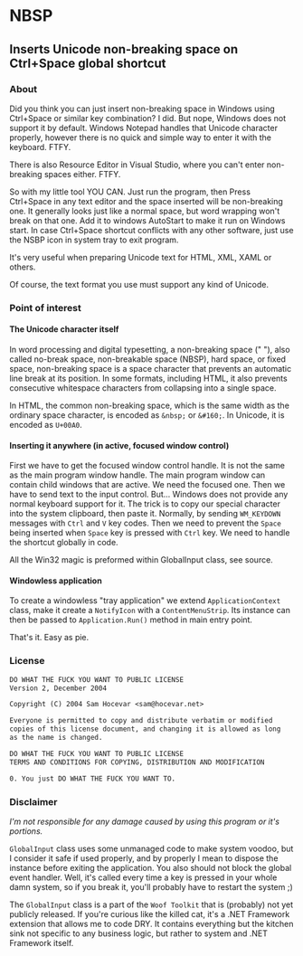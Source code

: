 ﻿# NBSP

## Inserts Unicode non-breaking space on Ctrl+Space global shortcut

### About

Did you think you can just insert non-breaking space in Windows using Ctrl+Space or similar key combination?
I did. But nope, Windows does not support it by default. Windows Notepad handles that Unicode character properly, however there is no quick and simple way to enter it with the keyboard. FTFY.

There is also Resource Editor in Visual Studio, where you can't enter non-breaking spaces either. FTFY.

So with my little tool YOU CAN. Just run the program, then Press Ctrl+Space in any text editor and the space inserted will be non-breaking one. It generally looks just like a normal space, but word wrapping won't break on that one. Add it to windows AutoStart to make it run on Windows start. In case Ctrl+Space shortcut conflicts with any other software, just use the NSBP icon in system tray to exit program.

It's very useful when preparing Unicode text for HTML, XML, XAML or others.

Of course, the text format you use must support any kind of Unicode.

### Point of interest

#### The Unicode character itself

In word processing and digital typesetting, a non-breaking space (" "), also called no-break space, non-breakable space (NBSP), hard space, or fixed space, non-breaking space is a space character that prevents an automatic line break at its position. In some formats, including HTML, it also prevents consecutive whitespace characters from collapsing into a single space.

In HTML, the common non-breaking space, which is the same width as the ordinary space character, is encoded as `&nbsp;` or `&#160;`. In Unicode, it is encoded as `U+00A0`.

#### Inserting it anywhere (in active, focused window control)

First we have to get the focused window control handle. It is not the same as the main program window handle. The main program window can contain child windows that are active. We need the focused one.
Then we have to send text to the input control. But... Windows does not provide any normal keyboard support for it. The trick is to copy our special character into the system clipboard, then paste it. Normally, by sending `WM_KEYDOWN` messages with `Ctrl` and `V` key codes. Then we need to prevent the `Space` being inserted when `Space` key is pressed with `Ctrl` key. We need to handle the shortcut globally in code.

All the Win32 magic is preformed within GlobalInput class, see source.

#### Windowless application

To create a windowless "tray application" we extend `ApplicationContext` class, make it create a `NotifyIcon` with a `ContentMenuStrip`.
Its instance can then be passed to `Application.Run()` method in main entry point.

That's it. Easy as pie.

### License

```txt
DO WHAT THE FUCK YOU WANT TO PUBLIC LICENSE
Version 2, December 2004

Copyright (C) 2004 Sam Hocevar <sam@hocevar.net>

Everyone is permitted to copy and distribute verbatim or modified
copies of this license document, and changing it is allowed as long
as the name is changed.

DO WHAT THE FUCK YOU WANT TO PUBLIC LICENSE
TERMS AND CONDITIONS FOR COPYING, DISTRIBUTION AND MODIFICATION

0. You just DO WHAT THE FUCK YOU WANT TO.
```

### Disclaimer

_I'm not responsible for any damage caused by using this program or it's portions._

`GlobalInput` class uses some unmanaged code to make system voodoo, but I consider
it safe if used properly, and by properly I mean to dispose the instance before
exiting the application. You also should not block the global event handler.
Well, it's called every time a key is pressed in your whole damn system, so if you
break it, you'll probably have to restart the system ;)

The `GlobalInput` class is a part of the `Woof Toolkit` that is (probably) not yet publicly
released. If you're curious like the killed cat, it's a .NET Framework extension
that allows me to code DRY. It contains everything but the kitchen sink not specific
to any business logic, but rather to system and .NET Framework itself.
